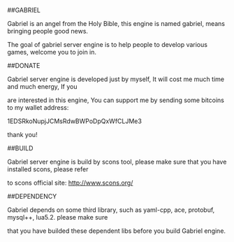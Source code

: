 ##GABRIEL

  Gabriel is an angel from the Holy Bible, this engine is named gabriel, means bringing people good news.
  
  The goal of gabriel server engine is to help people to develop various games, welcome you to join in.

##DONATE

  Gabriel server engine is developed just by myself, It will cost me much time and much energy, If you 
  
  are interested in this engine, You can support me by sending some bitcoins to my wallet address:
  
  1EDSRkoNupjJCMsRdwBWPoDpQxWfCLJMe3
  
  thank you!
  
##BUILD

  Gabriel server engine is build by scons tool, please make sure that you have installed scons, please refer 
  
  to scons official site: http://www.scons.org/
  
##DEPENDENCY

  Gabriel depends on some third library, such as yaml-cpp, ace, protobuf, mysql++, lua5.2. please make sure 
  
  that you have builded these dependent libs before you build Gabriel engine.
  
  
